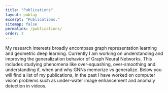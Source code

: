```yaml
---
title: "Publications"
layout: publay
excerpt: "Publications."
sitemap: false
permalink: /publications/
order: 3
---
```


My research interests broadly encompass graph representation learning and geometric deep learning. Currently I am working on understanding and improving the generalization behavior of Graph Neural Networks. This includes studying phenomena like over-squashing, over-smoothing and understanding if, when and why GNNs memorize vs generalize. Below you will find a list of my publications, in the past I have worked on computer vision problems such as under-water image enhancement and anomaly detection in videos.
